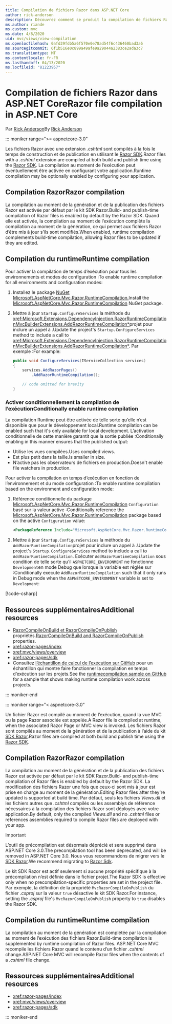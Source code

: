 ```yaml
---
title: Compilation de fichiers Razor dans ASP.NET Core
author: rick-anderson
description: Découvrez comment se produit la compilation de fichiers Razor dans une application ASP.NET Core.
ms.author: riande
ms.custom: mvc
ms.date: 4/8/2020
uid: mvc/views/view-compilation
ms.openlocfilehash: 0afd39fdb5a6f570e0e78ad54f6c436460bad3a6
ms.sourcegitcommit: 6f1b516e0c899a49afe9a29044a2383ce2ada3c7
ms.translationtype: MT
ms.contentlocale: fr-FR
ms.lasthandoff: 04/13/2020
ms.locfileid: "81223957"
---
```

# <a name="razor-file-compilation-in-aspnet-core"></a><span data-ttu-id="59813-103">Compilation de fichiers Razor dans ASP.NET Core</span><span class="sxs-lookup"><span data-stu-id="59813-103">Razor file compilation in ASP.NET Core</span></span>

<span data-ttu-id="59813-104">Par [Rick Anderson](https://twitter.com/RickAndMSFT)</span><span class="sxs-lookup"><span data-stu-id="59813-104">By [Rick Anderson](https://twitter.com/RickAndMSFT)</span></span>

::: moniker range=">= aspnetcore-3.0"

<span data-ttu-id="59813-105">Les fichiers Razor avec une extension *.cshtml* sont compilés à la fois le temps de construction et de publication en utilisant le [Razor SDK](xref:razor-pages/sdk).</span><span class="sxs-lookup"><span data-stu-id="59813-105">Razor files with a *.cshtml* extension are compiled at both build and publish time using the [Razor SDK](xref:razor-pages/sdk).</span></span> <span data-ttu-id="59813-106">La compilation au moment de l’exécution peut éventuellement être activée en configurant votre application.</span><span class="sxs-lookup"><span data-stu-id="59813-106">Runtime compilation may be optionally enabled by configuring your application.</span></span>

## <a name="razor-compilation"></a><span data-ttu-id="59813-107">Compilation Razor</span><span class="sxs-lookup"><span data-stu-id="59813-107">Razor compilation</span></span>

<span data-ttu-id="59813-108">La compilation au moment de la génération et de la publication des fichiers Razor est activée par défaut par le kit SDK Razor.</span><span class="sxs-lookup"><span data-stu-id="59813-108">Build- and publish-time compilation of Razor files is enabled by default by the Razor SDK.</span></span> <span data-ttu-id="59813-109">Quand elle est activée, la compilation au moment de l’exécution complète la compilation au moment de la génération, ce qui permet aux fichiers Razor d’être mis à jour s’ils sont modifiés.</span><span class="sxs-lookup"><span data-stu-id="59813-109">When enabled, runtime compilation complements build-time compilation, allowing Razor files to be updated if they are edited.</span></span>

## <a name="runtime-compilation"></a><span data-ttu-id="59813-110">Compilation du runtime</span><span class="sxs-lookup"><span data-stu-id="59813-110">Runtime compilation</span></span>

<span data-ttu-id="59813-111">Pour activer la compilation de temps d’exécution pour tous les environnements et modes de configuration :</span><span class="sxs-lookup"><span data-stu-id="59813-111">To enable runtime compilation for all environments and configuration modes:</span></span>

1. <span data-ttu-id="59813-112">Installez le package [NuGet Microsoft.AspNetCore.Mvc.Razor.RuntimeCompilation.](https://www.nuget.org/packages/Microsoft.AspNetCore.Mvc.Razor.RuntimeCompilation/)</span><span class="sxs-lookup"><span data-stu-id="59813-112">Install the [Microsoft.AspNetCore.Mvc.Razor.RuntimeCompilation](https://www.nuget.org/packages/Microsoft.AspNetCore.Mvc.Razor.RuntimeCompilation/) NuGet package.</span></span>

1. <span data-ttu-id="59813-113">Mettre à jour `Startup.ConfigureServices` la méthode du <xref:Microsoft.Extensions.DependencyInjection.RazorRuntimeCompilationMvcBuilderExtensions.AddRazorRuntimeCompilation*>projet pour inclure un appel à .</span><span class="sxs-lookup"><span data-stu-id="59813-113">Update the project's `Startup.ConfigureServices` method to include a call to <xref:Microsoft.Extensions.DependencyInjection.RazorRuntimeCompilationMvcBuilderExtensions.AddRazorRuntimeCompilation*>.</span></span> <span data-ttu-id="59813-114">Par exemple :</span><span class="sxs-lookup"><span data-stu-id="59813-114">For example:</span></span>

    ```csharp
    public void ConfigureServices(IServiceCollection services)
    {
        services.AddRazorPages()
            .AddRazorRuntimeCompilation();

        // code omitted for brevity
    }
    ```

### <a name="conditionally-enable-runtime-compilation"></a><span data-ttu-id="59813-115">Activer conditionnellement la compilation de l’exécution</span><span class="sxs-lookup"><span data-stu-id="59813-115">Conditionally enable runtime compilation</span></span>

<span data-ttu-id="59813-116">La compilation Runtime peut être activée de telle sorte qu’elle n’est disponible que pour le développement local.</span><span class="sxs-lookup"><span data-stu-id="59813-116">Runtime compilation can be enabled such that it's only available for local development.</span></span> <span data-ttu-id="59813-117">L’activation conditionnelle de cette manière garantit que la sortie publiée :</span><span class="sxs-lookup"><span data-stu-id="59813-117">Conditionally enabling in this manner ensures that the published output:</span></span>

* <span data-ttu-id="59813-118">Utilise les vues compilées.</span><span class="sxs-lookup"><span data-stu-id="59813-118">Uses compiled views.</span></span>
* <span data-ttu-id="59813-119">Est plus petit dans la taille.</span><span class="sxs-lookup"><span data-stu-id="59813-119">Is smaller in size.</span></span>
* <span data-ttu-id="59813-120">N’active pas les observateurs de fichiers en production.</span><span class="sxs-lookup"><span data-stu-id="59813-120">Doesn't enable file watchers in production.</span></span>

<span data-ttu-id="59813-121">Pour activer la compilation en temps d’exécution en fonction de l’environnement et du mode configuration :</span><span class="sxs-lookup"><span data-stu-id="59813-121">To enable runtime compilation based on the environment and configuration mode:</span></span>

1. <span data-ttu-id="59813-122">Référence conditionnelle du package [Microsoft.AspNetCore.Mvc.Razor.RuntimeCompilation](https://www.nuget.org/packages/Microsoft.AspNetCore.Mvc.Razor.RuntimeCompilation/) `Configuration` basé sur la valeur active :</span><span class="sxs-lookup"><span data-stu-id="59813-122">Conditionally reference the [Microsoft.AspNetCore.Mvc.Razor.RuntimeCompilation](https://www.nuget.org/packages/Microsoft.AspNetCore.Mvc.Razor.RuntimeCompilation/) package based on the active `Configuration` value:</span></span>

    ```xml
    <PackageReference Include="Microsoft.AspNetCore.Mvc.Razor.RuntimeCompilation" Version="3.1.0" Condition="'$(Configuration)' == 'Debug'" />
    ```

1. <span data-ttu-id="59813-123">Mettre à jour `Startup.ConfigureServices` la méthode du `AddRazorRuntimeCompilation`projet pour inclure un appel à .</span><span class="sxs-lookup"><span data-stu-id="59813-123">Update the project's `Startup.ConfigureServices` method to include a call to `AddRazorRuntimeCompilation`.</span></span> <span data-ttu-id="59813-124">Exécuter `AddRazorRuntimeCompilation` sous condition de telle sorte qu’il `ASPNETCORE_ENVIRONMENT` ne fonctionne `Development`en mode Debug que lorsque la variable est réglée sur :</span><span class="sxs-lookup"><span data-stu-id="59813-124">Conditionally execute `AddRazorRuntimeCompilation` such that it only runs in Debug mode when the `ASPNETCORE_ENVIRONMENT` variable is set to `Development`:</span></span>

  [!code-csharp[](~/mvc/views/view-compilation/sample/Startup.cs?name=snippet)]

## <a name="additional-resources"></a><span data-ttu-id="59813-125">Ressources supplémentaires</span><span class="sxs-lookup"><span data-stu-id="59813-125">Additional resources</span></span>

* <span data-ttu-id="59813-126">[RazorCompileOnBuild et RazorCompileOnPublish](xref:razor-pages/sdk#properties) propriétés.</span><span class="sxs-lookup"><span data-stu-id="59813-126">[RazorCompileOnBuild and RazorCompileOnPublish](xref:razor-pages/sdk#properties) properties.</span></span>
* <xref:razor-pages/index>
* <xref:mvc/views/overview>
* <xref:razor-pages/sdk>
* <span data-ttu-id="59813-127">Consultez [l’échantillon de calcul de l’exécution sur GitHub](https://github.com/aspnet/samples/tree/master/samples/aspnetcore/mvc/runtimecompilation) pour un échantillon qui montre faire fonctionner la compilation en temps d’exécution sur les projets.</span><span class="sxs-lookup"><span data-stu-id="59813-127">See the [runtimecompilation sample on GitHub](https://github.com/aspnet/samples/tree/master/samples/aspnetcore/mvc/runtimecompilation) for a sample that shows making runtime compilation work across projects.</span></span>

::: moniker-end

::: moniker range="< aspnetcore-3.0"

<span data-ttu-id="59813-128">Un fichier Razor est compilé au moment de l’exécution, quand la vue MVC ou la page Razor associée est appelée.</span><span class="sxs-lookup"><span data-stu-id="59813-128">A Razor file is compiled at runtime, when the associated Razor Page or MVC view is invoked.</span></span> <span data-ttu-id="59813-129">Les fichiers Razor sont compilés au moment de la génération et de la publication à l’aide du kit [SDK Razor](xref:razor-pages/sdk).</span><span class="sxs-lookup"><span data-stu-id="59813-129">Razor files are compiled at both build and publish time using the [Razor SDK](xref:razor-pages/sdk).</span></span>

## <a name="razor-compilation"></a><span data-ttu-id="59813-130">Compilation Razor</span><span class="sxs-lookup"><span data-stu-id="59813-130">Razor compilation</span></span>

<span data-ttu-id="59813-131">La compilation au moment de la génération et de la publication des fichiers Razor est activée par défaut par le kit SDK Razor.</span><span class="sxs-lookup"><span data-stu-id="59813-131">Build- and publish-time compilation of Razor files is enabled by default by the Razor SDK.</span></span> <span data-ttu-id="59813-132">La modification des fichiers Razor une fois que ceux-ci sont mis à jour est prise en charge au moment de la génération.</span><span class="sxs-lookup"><span data-stu-id="59813-132">Editing Razor files after they're updated is supported at build time.</span></span> <span data-ttu-id="59813-133">Par défaut, seuls les fichiers *Views.dll* et les fichiers autres que *.cshtml* compilés ou les assemblys de référence nécessaires à la compilation des fichiers Razor sont déployés avec votre application.</span><span class="sxs-lookup"><span data-stu-id="59813-133">By default, only the compiled *Views.dll* and no *.cshtml* files or references assemblies required to compile Razor files are deployed with your app.</span></span>

> [!IMPORTANT]
> <span data-ttu-id="59813-134">L’outil de précompilation est désormais déprécié et sera supprimé dans ASP.NET Core 3.0.</span><span class="sxs-lookup"><span data-stu-id="59813-134">The precompilation tool has been deprecated, and will be removed in ASP.NET Core 3.0.</span></span> <span data-ttu-id="59813-135">Nous vous recommandons de migrer vers le [SDK Razor](xref:razor-pages/sdk).</span><span class="sxs-lookup"><span data-stu-id="59813-135">We recommend migrating to [Razor Sdk](xref:razor-pages/sdk).</span></span>
>
> <span data-ttu-id="59813-136">Le kit SDK Razor est actif seulement si aucune propriété spécifique à la précompilation n’est définie dans le fichier projet.</span><span class="sxs-lookup"><span data-stu-id="59813-136">The Razor SDK is effective only when no precompilation-specific properties are set in the project file.</span></span> <span data-ttu-id="59813-137">Par exemple, la définition de la propriété `MvcRazorCompileOnPublish` du fichier *.csproj* sur la valeur `true` désactive le kit SDK Razor.</span><span class="sxs-lookup"><span data-stu-id="59813-137">For instance, setting the *.csproj* file's `MvcRazorCompileOnPublish` property to `true` disables the Razor SDK.</span></span>

## <a name="runtime-compilation"></a><span data-ttu-id="59813-138">Compilation du runtime</span><span class="sxs-lookup"><span data-stu-id="59813-138">Runtime compilation</span></span>

<span data-ttu-id="59813-139">La compilation au moment de la génération est complétée par la compilation au moment de l’exécution des fichiers Razor.</span><span class="sxs-lookup"><span data-stu-id="59813-139">Build-time compilation is supplemented by runtime compilation of Razor files.</span></span> <span data-ttu-id="59813-140">ASP.NET Core MVC recompile les fichiers Razor quand le contenu d’un fichier *.cshtml* change.</span><span class="sxs-lookup"><span data-stu-id="59813-140">ASP.NET Core MVC will recompile Razor files when the contents of a *.cshtml* file change.</span></span>

## <a name="additional-resources"></a><span data-ttu-id="59813-141">Ressources supplémentaires</span><span class="sxs-lookup"><span data-stu-id="59813-141">Additional resources</span></span>

* <xref:razor-pages/index>
* <xref:mvc/views/overview>
* <xref:razor-pages/sdk>

::: moniker-end

